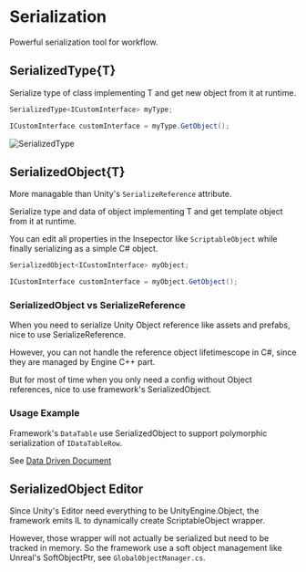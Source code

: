 # Serialization

Powerful serialization tool for workflow.

## SerializedType{T}

Serialize type of class implementing T and get new object from it at runtime.

```C#
SerializedType<ICustomInterface> myType;

ICustomInterface customInterface = myType.GetObject();
```

![SerializedType](./Images/serializedtype.png)

## SerializedObject{T}

More managable than Unity's `SerializeReference` attribute.

Serialize type and data of object implementing T and get template object from it at runtime.

You can edit all properties in the Insepector like `ScriptableObject` while finally serializing as a simple C# object.

```C#
SerializedObject<ICustomInterface> myObject;

ICustomInterface customInterface = myObject.GetObject();
```

### SerializedObject vs SerializeReference

When you need to serialize Unity Object reference like assets and prefabs, nice to use SerializeReference.

However, you can not handle the reference object lifetimescope in C#, since they are managed by Engine C++ part.

But for most of time when you only need a config without Object references, nice to use framework's SerializedObject.

### Usage Example

Framework's `DataTable` use SerializedObject to support polymorphic serialization of `IDataTableRow`.

See [Data Driven Document](./DataDriven.md)

## SerializedObject Editor

Since Unity's Editor need everything to be UnityEngine.Object, the framework emits IL to dynamically create ScriptableObject wrapper.

However, those wrapper will not actually be serialized but need to be tracked in memory. 
So the framework use a soft object management like Unreal's SoftObjectPtr, see `GlobalObjectManager.cs`.